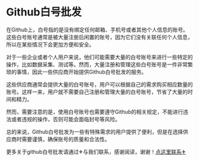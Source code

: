 # Github白号批发

在Github上，白号指的是没有绑定任何邮箱、手机号或者其他个人信息的账号。这些白号账号通常是被大量注册后闲置的账号，因为它们没有关联任何个人信息，所以在某些情况下会更加方便和安全。

对于一些企业或者个人用户来说，他们可能需要大量的白号账号来进行一些特定的操作，比如数据采集、测试等。然而，大量注册和管理这些白号账号是一件非常繁琐的事情，因此一些供应商开始提供Github白号批发的服务。

这些供应商通常会提供大量的白号账号，用户可以根据自己的需求购买相应数量的账号。这样一来，用户就不需要自己注册和管理大量的白号账号，节省了大量的时间和精力。

然而，需要注意的是，使用白号账号也需要遵守Github的相关规定，不能进行违法或者违规的操作，否则可能会面临封号等风险。

总的来说，Github白号批发为一些有特殊需求的用户提供了便利，但是在选择供应商时需要谨慎，确保账号的质量和合法性。

更多关于github白号批发请通过✈与我们联系，感谢阅读，谢谢！[点这里联系✈](https://www.k02.cc)